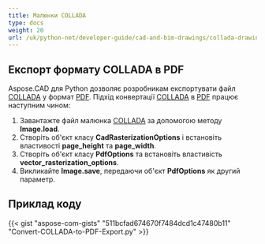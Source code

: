 ```yaml
---
title: Малюнки COLLADA
type: docs
weight: 20
url: /uk/python-net/developer-guide/cad-and-bim-drawings/collada-drawings/
---
```


## **Експорт формату COLLADA в PDF**

Aspose.CAD для Python дозволяє розробникам експортувати файл [COLLADA](https://docs.fileformat.com/3d/dae/) у формат [PDF](https://docs.fileformat.com/pdf/). Підхід конвертації [COLLADA](https://docs.fileformat.com/3d/dae/) в [PDF](https://docs.fileformat.com/pdf/) працює наступним чином:

1. Завантажте файл малюнка [COLLADA](https://docs.fileformat.com/3d/dae/) за допомогою методу **Image.load**.
2. Створіть об'єкт класу **CadRasterizationOptions** і встановіть властивості **page_height** та **page_width**.
3. Створіть об'єкт класу **PdfOptions** та встановіть властивість **vector_rasterization_options**.
4. Викликайте **Image.save**, передаючи об'єкт **PdfOptions** як другий параметр.

## Приклад коду

{{< gist "aspose-com-gists" "511bcfad674670f7484dcd1c47480b11" "Convert-COLLADA-to-PDF-Export.py" >}}
